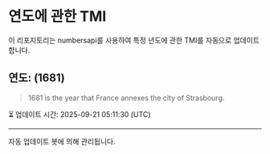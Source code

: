 
# 연도에 관한 TMI

이 리포지토리는 numbersapi를 사용하여 특정 년도에 관한 TMI를 자동으로 업데이트합니다.

## 연도: (1681)
> 1681 is the year that France annexes the city of Strasbourg.

⏳ 업데이트 시간: 2025-09-21 05:11:30 (UTC)

---
자동 업데이트 봇에 의해 관리됩니다.
